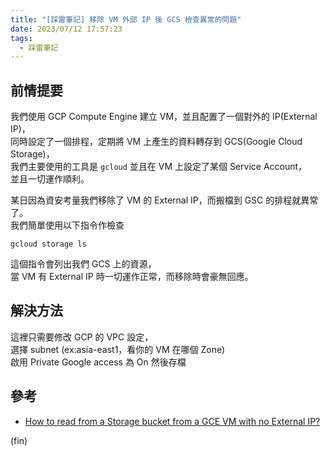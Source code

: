 ```yaml
---
title: "[踩雷筆記] 移除 VM 外部 IP 後 GCS 檢查異常的問題"
date: 2023/07/12 17:57:23
tags:
  - 踩雷筆記
---
```


## 前情提要

我們使用 GCP Compute Engine 建立 VM，並且配置了一個對外的 IP(External IP)，  
同時設定了一個排程，定期將 VM 上產生的資料轉存到 GCS(Google Cloud Storage)，  
我們主要使用的工具是 `gcloud` 並且在 VM 上設定了某個 Service Account，  
並且一切運作順利。

某日因為資安考量我們移除了 VM 的 External IP，而搬檔到 GSC 的排程就異常了。  
我們簡單使用以下指令作檢查

```shell
gcloud storage ls
```

這個指令會列出我們 GCS 上的資源，  
當 VM 有 External IP 時一切運作正常，而移除時會豪無回應。

## 解決方法

這裡只需要修改 GCP 的 VPC 設定，  
選擇 subnet (ex:asia-east1，看你的 VM 在哪個 Zone)  
啟用 Private Google access 為 On 然後存檔

## 參考

- [How to read from a Storage bucket from a GCE VM with no External IP?](https://stackoverflow.com/questions/54984713/how-to-read-from-a-storage-bucket-from-a-gce-vm-with-no-external-ip)

(fin)
